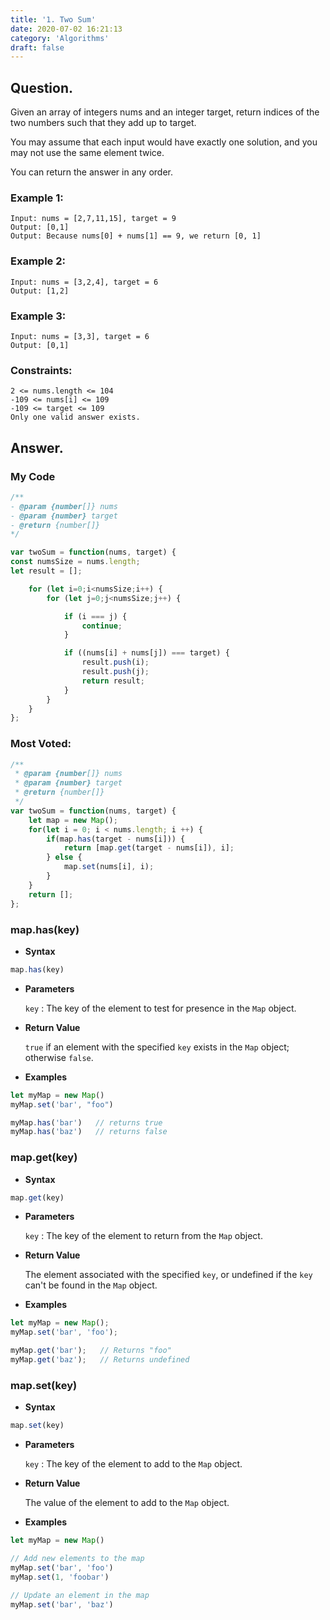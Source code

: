 ```yaml
---
title: '1. Two Sum'
date: 2020-07-02 16:21:13
category: 'Algorithms'
draft: false
---
```


## Question.

Given an array of integers nums and an integer target, return indices of the two numbers such that they add up to target.

You may assume that each input would have exactly one solution, and you may not use the same element twice.

You can return the answer in any order.

### Example 1:
```
Input: nums = [2,7,11,15], target = 9
Output: [0,1]
Output: Because nums[0] + nums[1] == 9, we return [0, 1]
```

### Example 2:
```
Input: nums = [3,2,4], target = 6
Output: [1,2]
```

### Example 3:
```
Input: nums = [3,3], target = 6
Output: [0,1]
```

### Constraints: 
```
2 <= nums.length <= 104
-109 <= nums[i] <= 109
-109 <= target <= 109
Only one valid answer exists.
```

## Answer.

### My Code
```js
/**
- @param {number[]} nums
- @param {number} target
- @return {number[]}
*/

var twoSum = function(nums, target) {
const numsSize = nums.length;
let result = [];

    for (let i=0;i<numsSize;i++) {
        for (let j=0;j<numsSize;j++) {

            if (i === j) {
                continue;
            }

            if ((nums[i] + nums[j]) === target) {
                result.push(i);
                result.push(j);
                return result;
            }
        }
    }
};
```

### Most Voted:
```js
/**
 * @param {number[]} nums
 * @param {number} target
 * @return {number[]}
 */
var twoSum = function(nums, target) {
    let map = new Map();
    for(let i = 0; i < nums.length; i ++) {
        if(map.has(target - nums[i])) {
            return [map.get(target - nums[i]), i];
        } else {
            map.set(nums[i], i);
        }
    }
	return [];
};
```


### map.has(key)
- **Syntax**
```js
map.has(key)
```
- **Parameters**

    `key` : The key of the element to test for presence in the `Map` object.

- **Return Value**

    `true` if an element with the specified `key` exists in the `Map` object; otherwise `false`. 

- **Examples**
```js
let myMap = new Map()
myMap.set('bar', "foo")

myMap.has('bar')   // returns true
myMap.has('baz')   // returns false
```



### map.get(key)
- **Syntax**
```js
map.get(key)
```
- **Parameters**

    `key` : The key of the element to return from the `Map` object.

- **Return Value**

    The element associated with the specified `key`, or undefined if the `key` can't be found in the `Map` object. 

- **Examples**
```js
let myMap = new Map();
myMap.set('bar', 'foo');

myMap.get('bar');   // Returns "foo"
myMap.get('baz');   // Returns undefined
```



### map.set(key)
- **Syntax**
```js
map.set(key)
```
- **Parameters**

    `key` : The key of the element to add to the `Map` object.

- **Return Value**

    The value of the element to add to the `Map` object.

- **Examples**
```js
let myMap = new Map()

// Add new elements to the map
myMap.set('bar', 'foo')
myMap.set(1, 'foobar')

// Update an element in the map
myMap.set('bar', 'baz')
```
